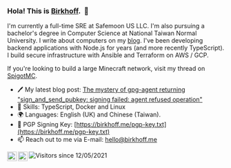 <!-- built by gitlab-ci @ Mon May 23 2022 02:04:52 GMT+0000 (Coordinated Universal Time) -->
### Hola! This is [Birkhoff](https://github.com/BirkhoffLee).&nbsp;&nbsp;👋

I'm currently a full-time SRE at Safemoon US LLC. I'm also pursuing a bachelor's degree in Computer Science at National Taiwan Normal University. I write about computers on my [blog](https://birkhoff.me). I've been developing backend applications with Node.js for years (and more recently TypeScript). I build secure infrastructure with Ansible and Terraform on AWS / GCP.

If you're looking to build a large Minecraft network, visit my thread on [SpigotMC](https://www.spigotmc.org/threads/open-full-time-remote-distributed-infrastructure-management-cloud-native-iac-hybrid-cloud.245220/).

* 🖊 My latest blog post: [The mystery of gpg-agent returning "sign_and_send_pubkey: signing failed: agent refused operation"](https://birkhoff.me/The-mystery-of-gpg-agent-returning-sign_and_send_pubkey-signing-failed-agent-refused-operation/)
* 🔨 Skills: TypeScript, Docker and Linux
* 🌍 Languages: English (UK) and Chinese (Taiwan).
* 🔑 PGP Signing Key: [https://birkhoff.me/pgp-key.txt](https://birkhoff.me/pgp-key.txt)
* 📫 Reach out to me via E-mail: [hello@birkhoff.me](mailto:hello@birkhoff.me)

<a href="https://www.facebook.com/birkhoff.lee">
  <img align="left" alt="My Facebook" width="22px" src="https://simpleicons.org/icons/facebook.svg" />
</a>
<a href="https://twitter.com/birkhofflee">
  <img align="left" alt="My Twitter" width="22px" src="https://simpleicons.org/icons/twitter.svg" />
</a>

![Visitors since 12/05/2021](https://visitor-badge.glitch.me/badge?page_id=birkhofflee.github.readme)
